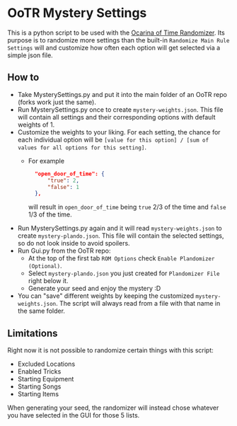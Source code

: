 # OoTR Mystery Settings

This is a python script to be used with the [Ocarina of Time Randomizer](https://github.com/TestRunnerSRL/OoT-Randomizer). Its purpose is to randomize more settings than the built-in `Randomize Main Rule Settings` will and customize how often each option will get selected via a simple json file.

## How to

- Take MysterySettings.py and put it into the main folder of an OoTR repo (forks work just the same).
- Run MysterySettings.py once to create `mystery-weights.json`. This file will contain all settings and their corresponding options with default weights of 1.
- Customize the weights to your liking. For each setting, the chance for each individual option will be `[value for this option] / [sum of values for all options for this setting]`.
  - For example

    ```json
      "open_door_of_time": {
          "true": 2,
          "false": 1
      },
    ```

    will result in `open_door_of_time` being `true` 2/3 of the time and `false` 1/3 of the time.
- Run MysterySettings.py again and it will read `mystery-weights.json` to create `mystery-plando.json`. This file will contain the selected settings, so do not look inside to avoid spoilers.
- Run Gui.py from the OoTR repo:
  - At the top of the first tab `ROM Options` check `Enable Plandomizer (Optional)`.
  - Select `mystery-plando.json` you just created for `Plandomizer File` right below it.
  - Generate your seed and enjoy the mystery :D
- You can "save" different weights by keeping the customized `mystery-weights.json`. The script will always read from a file with that name in the same folder.

## Limitations

Right now it is not possible to randomize certain things with this script:

- Excluded Locations
- Enabled Tricks
- Starting Equipment
- Starting Songs
- Starting Items

When generating your seed, the randomizer will instead chose whatever you have selected in the GUI for those 5 lists.
